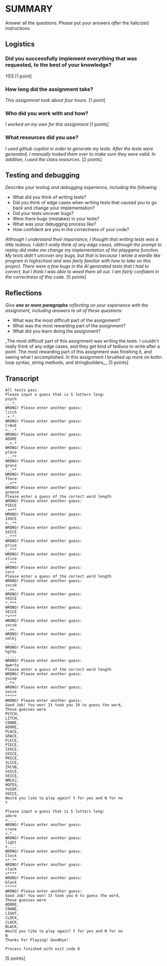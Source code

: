 # SUMMARY

Answer all the questions. Please put your answers _after_ the italicized
instructions.

## Logistics

### Did you successfully implement everything that was requested, to the best of your knowledge?

_YES_ [1 point]

### How long did the assignment take?

_This assignmnet took about four hours._
[1 point]

### Who did you work with and how?

_I worked on my own for this assignment_ [1 points]

### What resources did you use?

_I used github copiliot in order to generate my tests. After the tests were generated, I manually looked them over to make sure they were valid. In addition, I used the class resources._ [2 points]

## Testing and debugging

_Describe your testing and debugging experience, including the following._

- What did you think of writing tests?
- Did you think of edge cases when writing tests that caused you to go back
  and change your implementation?
- Did your tests uncover bugs?
- Were there bugs (mistakes) in your tests?
- What was your debugging process like?
- How confident are you in the correctness of your code?

_Although I understand their importance, I thought that writing tests was a little tedious. I didn't really think of any edge cases, although the prompt to replay did make me change my implementation of the playgame function. My tests didn't uncover any bugs, but that is because I wrote a wordle like program in highschool and was fairly familiar with how to take on this project. There were a few bugs in the AI generated tests that I had to correct, but I think I was able to weed them all out. I am fairly confident in the correctness of this code._ [5 points]

## Reflections

_Give **one or more paragraphs** reflecting on your experience with the
assignment, including answers to all of these questions:_

- What was the most difficult part of the assignment?
- What was the most rewarding part of the assignment?
- What did you learn doing the assignment?

\_The most difficult part of this assignment was writing the tests. I couldn't really think of any edge cases, and they get kind of tediuos to write after a point. The most rewarding part of this assignment was finishing it, and seeing what I accomplished. In this assignment I brushed up more on kotlin loop syntax, string methods, and stringbuilders\_\_
[5 points]

## Transcript

```
All tests pass.
Please input a guess that is 5 letters long:
psych
...*.
WRONG! Please enter another guess:
litch
.+.*.
WRONG! Please enter another guess:
CrAnE
+...*
WRONG! Please enter another guess:
ADORE
..+.*
WRONG! Please enter another guess:
place
...**
WRONG! Please enter another guess:
grace
...**
WRONG! Please enter another guess:
flece
..+**
WRONG! Please enter another guess:
greece
Please enter a guess of the correct word length
WRONG! Please enter another guess:
PIECE
.++**
WRONG! Please enter another guess:
IXXCE
+..**
WRONG! Please enter another guess:
XXICE
..***
WRONG! Please enter another guess:
price
..***
WRONG! Please enter another guess:
slice
..***
WRONG! Please enter another guess:
zxcv
Please enter a guess of the correct word length
WRONG! Please enter another guess:
zxcvb
..++.
WRONG! Please enter another guess:
VXICE
*.***
WRONG! Please enter another guess:
VEICE
*+***
WRONG! Please enter another guess:
zxcvb
..++.
WRONG! Please enter another guess:
nmlkj
.....
WRONG! Please enter another guess:
hgfds
.....
WRONG! Please enter another guess:
qwerty
Please enter a guess of the correct word length
WRONG! Please enter another guess:
yuiop
..*+.
WRONG! Please enter another guess:
voice
*****
WRONG! Please enter another guess:
Good Job! You won! It took you 19 to guess the word,
These guesses were
PSYCH,
LITCH,
CRANE,
ADORE,
PLACE,
GRACE,
FLECE,
PIECE,
IXXCE,
XXICE,
PRICE,
SLICE,
ZXCVB,
VXICE,
VEICE,
NMLKJ,
HGFDS,
YUIOP,
VOICE,
Would you like to play again? Y for yes and N for no
Y

Please input a guess that is 5 letters long:
adore
+....
WRONG! Please enter another guess:
crane
+.*..
WRONG! Please enter another guess:
light
+....
WRONG! Please enter another guess:
Clock
+*.**
WRONG! Please enter another guess:
clack
+****
WRONG! Please enter another guess:
black
*****
WRONG! Please enter another guess:
Good Job! You won! It took you 6 to guess the word,
These guesses were
ADORE,
CRANE,
LIGHT,
CLOCK,
CLACK,
BLACK,
Would you like to play again? Y for yes and N for no
N
Thanks For Playing! Goodbye!

Process finished with exit code 0

```

[5 points]
